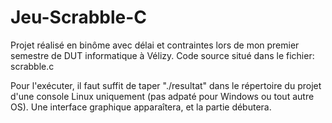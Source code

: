 # Jeu-Scrabble-C

Projet réalisé en binôme avec délai et contraintes lors de mon premier semestre de DUT informatique à Vélizy.
Code source situé dans le fichier: scrabble.c

Pour l'exécuter, il faut suffit de taper "./resultat" dans le répertoire du projet d'une console Linux uniquement (pas adpaté pour Windows ou tout autre OS).
Une interface graphique apparaîtera, et la partie débutera.
